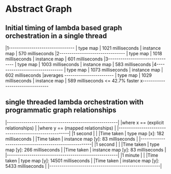 # Abstract Graph

## Initial timing of lambda based graph orchestration in a single thread

|1--------------------------------
|     type map | 1021 milliseconds
| instance map |  570 milliseconds
|2--------------------------------
|     type map | 1018 milliseconds
| instance map |  601 milliseconds
|3--------------------------------
|     type map | 1003 milliseconds
| instance map |  583 milliseconds
|4--------------------------------
|     type map | 1073 milliseconds
| instance map |  602 milliseconds
|averages ------------------------
|     type map | 1029 milliseconds 
| instance map |  589 milliseconds <= 42.7% faster
x--------------------------------

## single threaded lambda orchestration with programmatic graph relationships

|------------------------------------------------------|
|where x == (explicit relationships)                   |
|where y == (mapped relationships)                     |
|------------------------------------------------------|
|1 second   |                                          |
|Time taken |     type map [x]:   182 milliseconds     |
|Time taken | instance map [y]:    83 milliseconds     |
|------------------------------------------------------|
|1 second   |                                          |
|Time taken |     type map [y]:   266 milliseconds     |
|Time taken | instance map [y]:    83 milliseconds     |
|------------------------------------------------------|
|1 minute   |                                          |
|Time taken |     type map [y]: 14501 milliseconds     |
|Time taken | instance map [y]:  5433 milliseconds     |
|------------------------------------------------------|




